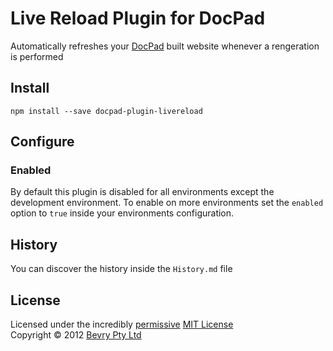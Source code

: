 # Live Reload Plugin for DocPad
Automatically refreshes your [DocPad](https://docpad.org) built website whenever a rengeration is performed



## Install

```
npm install --save docpad-plugin-livereload
```


## Configure

### Enabled
By default this plugin is disabled for all environments except the development environment. To enable on more environments set the `enabled` option to `true` inside your environments configuration.


## History
You can discover the history inside the `History.md` file


## License
Licensed under the incredibly [permissive](http://en.wikipedia.org/wiki/Permissive_free_software_licence) [MIT License](http://creativecommons.org/licenses/MIT/)
<br/>Copyright &copy; 2012 [Bevry Pty Ltd](http://bevry.me)